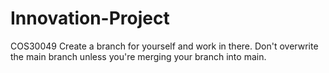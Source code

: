# Innovation-Project
COS30049
Create a branch for yourself and work in there. Don't overwrite the main branch unless you're merging your branch into main.
